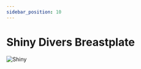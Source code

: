 ```yaml
---
sidebar_position: 10
---
```


# Shiny Divers Breastplate

![Shiny](https://vwiki.valorserver.com/api/item/picture/shiny%20divers%20breastplate)

